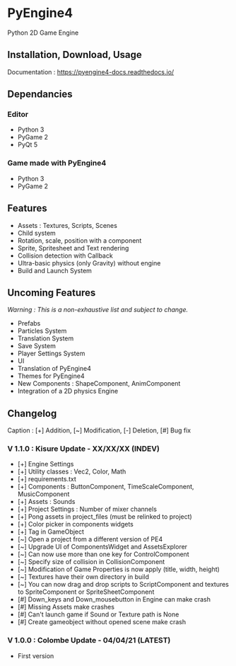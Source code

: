 # PyEngine4

Python 2D Game Engine

## Installation, Download, Usage

Documentation : <https://pyengine4-docs.readthedocs.io/>

## Dependancies

### Editor

- Python 3
- PyGame 2
- PyQt 5

### Game made with PyEngine4

- Python 3
- PyGame 2

## Features

- Assets : Textures, Scripts, Scenes
- Child system
- Rotation, scale, position with a component
- Sprite, Spritesheet and Text rendering
- Collision detection with Callback
- Ultra-basic physics (only Gravity) without engine
- Build and Launch System

## Uncoming Features

*Warning : This is a non-exhaustive list and subject to change.*

- Prefabs
- Particles System
- Translation System
- Save System
- Player Settings System
- UI
- Translation of PyEngine4
- Themes for PyEngine4
- New Components : ShapeComponent, AnimComponent
- Integration of a 2D physics Engine

## Changelog

Caption : [+] Addition, [~] Modification, [-] Deletion, [#] Bug fix 

### V 1.1.0 : Kisure Update - XX/XX/XX (INDEV)

- [+] Engine Settings
- [+] Utility classes : Vec2, Color, Math
- [+] requirements.txt
- [+] Components : ButtonComponent, TimeScaleComponent, MusicComponent
- [+] Assets : Sounds
- [+] Project Settings : Number of mixer channels
- [+] Pong assets in project_files (must be relinked to project)
- [+] Color picker in components widgets
- [+] Tag in GameObject
- [~] Open a project from a different version of PE4
- [~] Upgrade UI of ComponentsWidget and AssetsExplorer
- [~] Can now use more than one key for ControlComponent
- [~] Specify size of collision in CollisionComponent
- [~] Modification of Game Properties is now apply (title, width, height)
- [~] Textures have their own directory in build
- [~] You can now drag and drop scripts to ScriptComponent and textures to SpriteComponent or SpriteSheetComponent
- [#] Down_keys and Down_mousebutton in Engine can make crash
- [#] Missing Assets make crashes
- [#] Can't launch game if Sound or Texture path is None
- [#] Create gameobject without opened scene make crash

### V 1.0.0 : Colombe Update - 04/04/21 (LATEST)

- First version
